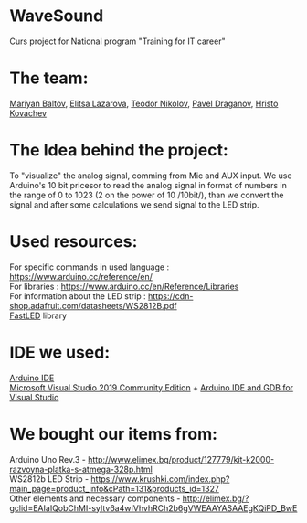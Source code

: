 # WaveSound

Curs project for National program "Training for IT career"

# The team: 
[Mariyan Baltov](https://github.com/mariyanb007),
[Elitsa Lazarova](https://github.com/eli-lazarova),
[Teodor Nikolov](https://github.com/Zang8),
[Pavel Draganov](https://github.com/OnlyBadNews), 
[Hristo Kovachev](https://github.com/icokovachev)

# The Idea behind the project:
To "visualize" the analog signal, comming from Mic and AUX input. We use Arduino's 10 bit pricesor to read the analog signal in format of numbers in the range of 0 to 1023 (2 on the power of 10 /10bit/), than we convert the signal and after some calculations we send signal to the LED strip.

# Used resources:
For specific commands in used language : https://www.arduino.cc/reference/en/ <br />
For libraries : https://www.arduino.cc/en/Reference/Libraries <br />
For information about the LED strip : https://cdn-shop.adafruit.com/datasheets/WS2812B.pdf <br />
[FastLED](http://fastled.io/) library  <br />

# IDE we used: 
[Arduino IDE](https://www.arduino.cc/en/Main/Software) <br />
[Microsoft Visual Studio 2019 Community Edition](https://visualstudio.microsoft.com/downloads/) + [Arduino IDE and GDB for Visual Studio](https://marketplace.visualstudio.com/items?itemName=VisualMicro.ArduinoIDEforVisualStudio) <br /> 


# We bought our items from:
Arduino Uno Rev.3 - http://www.elimex.bg/product/127779/kit-k2000-razvoyna-platka-s-atmega-328p.html <br />
WS2812b LED Strip - https://www.krushki.com/index.php?main_page=product_info&cPath=131&products_id=1327 <br />
Other elements and necessary components -  http://elimex.bg/?gclid=EAIaIQobChMI-syItv6a4wIVhvhRCh2b6gVWEAAYASAAEgKQiPD_BwE
